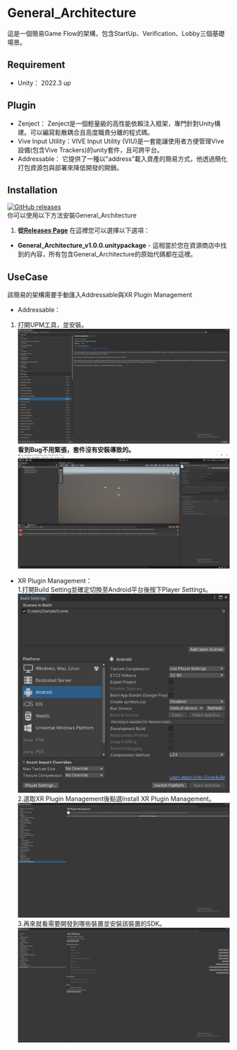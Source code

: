 # General_Architecture
這是一個簡易Game Flow的架構，包含StartUp、Verification、Lobby三個基礎場景。

## Requirement
* Unity： 2022.3 up
## Plugin
* Zenject： Zenject是一個輕量級的高性能依賴注入框架，專門針對Unity構建。可以編寫鬆散耦合且高度職責分離的程式碼。
* Vive Input Utility：VIVE Input Utility (VIU)是一套能讓使用者方便管理Vive設備(包含Vive Trackers)的unity套件，且可跨平台。
* Addressable： 它提供了一種以"address"載入資產的簡易方式，他透過簡化打包資源包與部署來降低開發的開銷。
## Installation  
[![GitHub releases](https://img.shields.io/static/v1?style=for-the-badge&label=GitHub%20Releases&labelColor=181717&message=Downloads&color=green&logo=GitHub&logoColor=white)](https://github.com/VeyondReality/General_Architecture/releases/)  
你可以使用以下方法安裝General_Architecture
1.  __從[Releases Page](https://github.com/modesttree/Zenject/releases)__ 在這裡您可以選擇以下選項：
* **General_Architecture_v1.0.0.unitypackage** - 這相當於您在資源商店中找到的內容，所有包含General_Architecture的原始代碼都在這裡。

## UseCase
該簡易的架構需要手動匯入Addressable與XR Plugin Management

* Addressable：
1. 打開UPM工具，並安裝。![20a316da3dd1813f2a4969de9bfcce37.png](pic/01.png)
**看到Bug不用緊張，套件沒有安裝導致的。**![f0850b475fc15c49ae821ce14c723630.png](pic/02.png)
* XR Plugin Management：  
1.打開Build Setting並確定切換至Android平台後按下Player Settings。![a63e471ed62470ccb5fd29daae4af783.png](pic/03.png)  
2.選取XR Plugin Management後點選Install XR Plugin Management。![fc9c44e257e72e4733affcf7a649c6bc.png](pic/04.png)  
3.再來就看需要開發到哪些裝置並安裝該裝置的SDK。![05.png](pic/05.png)
